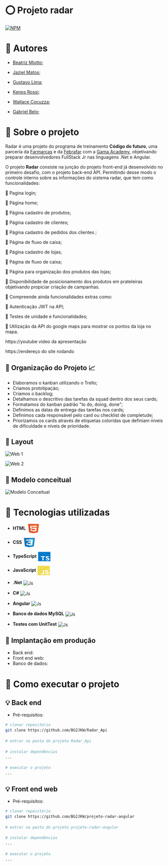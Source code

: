 # :o: Projeto radar 
[![NPM](https://img.shields.io/npm/l/react)](https://github.LICENSE) 




#  :large_orange_diamond: Autores

- [Beatriz Miotto](https://www.linkedin.com);

- [Jaziel Matos](https://www.linkedin.com);
 
- [Gustavo Lima](https://www.linkedin.com);
 
- [Kenps Rossi](https://www.linkedin.com/in/kenps-adv-dev/);
 
- [Wallace Cocuzza](https://www.linkedin.com);
 
- [Gabriel Belo](https://www.linkedin.com/);



#  :large_orange_diamond: Sobre o projeto



Radar é uma projeto do programa de treinamento **Código do futuro**, uma parceria da
[Farmarcas](https://www.farmarcas.com.br/ "Site da Da Farmarcas") e da [Febrafar](https://www.febrafar.com.br/ "Site da Da Febrafar") com a [Gama Academy](https://www.gama.academy/ "Site da Da Gama Academy"), objetivando preparar desenvolvedores FullStack Jr nas linguagens .Net e Angular.

O projeto **Radar** consiste na junção do projeto front-end já desenvolvido no primeiro desafio, com o projeto back-end API. Permitindo desse modo o controle interno
sobre as informações do sistema radar, que tem como funcionalidades:

:small_orange_diamond: Pagina login;                                                   

:small_orange_diamond: Página home;

:small_orange_diamond: Página cadastro de produtos;

:small_orange_diamond: Página cadastro de clientes;

:small_orange_diamond: Página cadastro de pedidos dos clientes ;

:small_orange_diamond: Página de fluxo de caixa;

:small_orange_diamond: Página cadastro de lojas;

:small_orange_diamond: Página de fluxo de caixa;

:small_orange_diamond: Página para organização dos produtos das lojas;

:small_orange_diamond: Disponibilidade de posicionamento dos produtos em prateleiras objetivando propiciar criação de campanhas.

:small_orange_diamond: Compreende ainda funcionalidades extras como:

:small_orange_diamond: Autenticação JWT na API;

:small_orange_diamond: Testes de unidade e funcionalidades;

:small_orange_diamond: Utilização da API do google maps para mostrar os pontos da loja no mapa.




https://youtube video da apresentação


https://endereço do site rodando


##  :large_orange_diamond: Organização do Projeto 📈
- Elaboramos o kanban utilizando o Trello;
- Criamos prototipação;
- Criamos o backlog;
- Detalhamos o descritivo das tarefas da squad dentro dos seus cards;
- Formatamos do kanban padrão "to do, doing, done";
- Definimos as datas de entrega das tarefas nos cards;
- Definimos cada responsável pelo card ou checklist de completude;
- Priorizamos os cards através de etiquetas coloridas que definiam níveis de dificuldade e níveis de prioridade.


##  :large_orange_diamond: Layout
![Web 1](https://github.png)

![Web 2](https://github.png)

##   :large_orange_diamond: Modelo conceitual
![Modelo Conceitual](https://github.png)



#  :large_orange_diamond: Tecnologias utilizadas


- **HTML**   <img align="center" alt="HTML" height="30" width="40" src="https://raw.githubusercontent.com/devicons/devicon/master/icons/html5/html5-original.svg">


- **CSS**  <img align="center" alt="CSS" height="30" width="40" src="https://raw.githubusercontent.com/devicons/devicon/master/icons/css3/css3-original.svg">


- **TypeScript**    <img align="center" alt="Ts" height="30" width="40" src="https://raw.githubusercontent.com/devicons/devicon/master/icons/typescript/typescript-plain.svg">

- **JavaScript** <img align="center" alt="Js" height="30" width="40" src="https://raw.githubusercontent.com/devicons/devicon/master/icons/javascript/javascript-plain.svg">


- **.Net** <img align="center" alt="Js" height="30" width="40" src="https://upload.wikimedia.org/wikipedia/commons/thumb/7/7d/Microsoft_.NET_logo.svg/480px-Microsoft_.NET_logo.svg.png">


- **C#**   <img align="center" alt="Js" height="30" width="40" src="https://cdn.jsdelivr.net/gh/devicons/devicon/icons/csharp/csharp-original.svg">


- **Angular**  <img align="center" alt="Js" height="30" width="40" src="https://cdn4.iconfinder.com/data/icons/logos-and-brands/512/21_Angular_logo_logos-512.png">


- **Banco de dados MySQL** <img align="center" alt="Js" height="30" width="40" src="https://findicons.com/files/icons/977/rrze/720/database_mysql.png">

         
- **Testes com UnitTest** <img align="center" alt="Js" height="30" width="40" src="https://drakontis.github.io/img/skills/unittest_icon.png">   
        

##  :large_orange_diamond: Implantação em produção
- Back end:
- Front end web:
- Banco de dados: 

#  :large_orange_diamond: Como executar o projeto

##  :bulb: Back end
- Pré-requisitos: 

```bash
# clonar repositório
git clone https://github.com/BG2JKW/Radar_Api

# entrar na pasta do projeto Radar_Api

# instalar dependências
...

# executar o projeto
...
```

##  :bulb: Front end web
- Pré-requisitos: 

```bash
# clonar repositório
git clone https://github.com/BG2JKW/projeto-radar-angular

# entrar na pasta do projeto projeto-radar-angular

# instalar dependências
...

# executar o projeto
...
```
